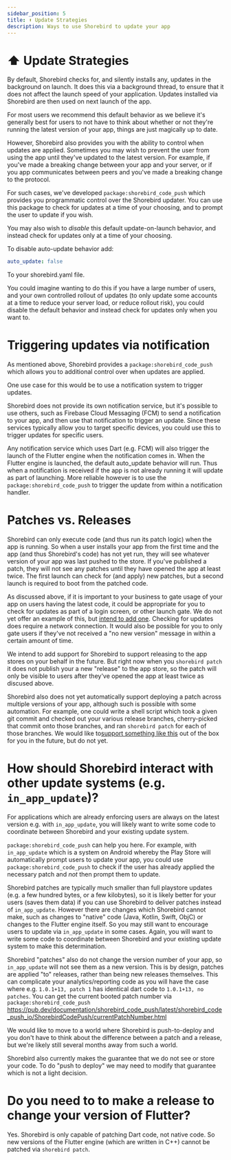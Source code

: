 ```yaml
---
sidebar_position: 5
title: ⬆️ Update Strategies
description: Ways to use Shorebird to update your app
---
```


# ⬆️ Update Strategies

By default, Shorebird checks for, and silently
installs any, updates in the background on launch. It does this via a
background thread, to ensure that it does not affect the launch speed
of your application. Updates installed via Shorebird are then used on next
launch of the app.

For most users we recommend this default behavior as we believe it's generally
best for users to not have to think about whether or not they're running the
latest version of your app, things are just magically up to date.

However, Shorebird also provides you with the ability to control when updates
are applied. Sometimes you may wish to prevent the user from using the app
until they've updated to the latest version. For example, if you've made a
breaking change between your app and your server, or if you app communicates
between peers and you've made a breaking change to the protocol.

For such cases, we've developed `package:shorebird_code_push` which provides
you programmatic control over the Shorebird updater. You can use this package
to check for updates at a time of your choosing, and to prompt the user to
update if you wish.

You may also wish to _disable_ this default update-on-launch behavior, and
instead check for updates only at a time of your choosing.

To disable auto-update behavior add:

```yaml
auto_update: false
```

To your shorebird.yaml file.

You could imagine wanting to do this if you have a large number of users, and
your own controlled rollout of updates (to only update some accounts at a time
to reduce your server load, or reduce rollout risk), you could disable the
default behavior and instead check for updates only when you want to.

# Triggering updates via notification

As mentioned above, Shorebird provides a `package:shorebird_code_push` which
allows you to additional control over when updates are applied.

One use case for this would be to use a notification system to trigger updates.

Shorebird does not provide its own notification service, but it's possible to
use others, such as Firebase Cloud Messaging (FCM) to send a notification to
your app, and then use that notification to trigger an update. Since these
services typically allow you to target specific devices, you could use this to
trigger updates for specific users.

Any notification service which uses Dart (e.g. FCM) will also trigger the launch
of the Flutter engine when the notification comes in. When the Flutter engine
is launched, the default auto_update behavior will run. Thus when a
notification is received if the app is not already running it will update as
part of launching. More reliable however is to use the
`package:shorebird_code_push` to trigger the update from within a notification handler.

# Patches vs. Releases

Shorebird can only execute code (and thus run its patch logic) when the app is
running. So when a user installs your app from the first time and the app (and
thus Shorebird's code) has not yet run, they will see whatever version of your
app was last pushed to the store. If you've published a patch, they will not
see any patches until they have opened the app at least twice. The first launch
can check for (and apply) new patches, but a second launch is required to boot
from the patched code.

As discussed above, if it is important to your business to gate usage of your
app on users having the latest code, it could be appropriate for you to
check for updates as part of a login screen, or other launch gate. We do not
yet offer an example of this, but
[intend to add one](https://github.com/shorebirdtech/shorebird/issues/950).
Checking
for updates does require a network connection. It would also be possible
for you to only gate users if they've not received a "no new version" message
in within a certain amount of time.

We intend to add support for Shorebird to support releasing to the app stores
on your behalf in the future. But right now when you `shorebird patch` it
does not publish your a new "release" to the app store, so the patch will
only be visible to users after they've opened the app at least twice as discused
above.

Shorebird also does not yet automatically support deploying a patch across
multiple versions of your app, although such is possible with some automation.
For example, one could write a shell script which took a given git commit and
checked out your various release branches, cherry-picked that commit onto those
branches, and ran `shorebird patch` for each of those branches. We would like
to[support something like this](https://github.com/shorebirdtech/shorebird/issues/860) out of the box for
you in the future, but do not yet.

# How should Shorebird interact with other update systems (e.g. `in_app_update`)?

For applications which are already enforcing users are always on the latest
version e.g. with `in_app_update`, you will likely want to write some code to
coordinate between Shorebird and your existing update system.

`package:shorebird_code_push` can help you here. For example, with `in_app_update`
which is a system on Android whereby the Play Store will automatically prompt
users to update your app, you could use `package:shorebird_code_push` to check
if the user has already applied the necessary patch and _not_ then prompt
them to update.

Shorebird patches are typically much smaller than full playstore updates (e.g.
a few hundred bytes, or a few kilobytes), so it is likely better for your users
(saves them data) if you can use Shorebird to deliver patches instead of
`in_app_update`. However there are changes which Shorebird cannot make, such as
changes to "native" code (Java, Kotlin, Swift, ObjC) or changes to the Flutter
engine itself. So you may still want to encourage users to update via
`in_app_update` in some cases. Again, you will want to write some code to
coordinate between Shorebird and your existing update system to make this
determination.

Shorebird "patches" also do not change the version number of your app, so
`in_app_update` will not see them as a new version. This is by design, patches
are applied "to" releases, rather than being new releases themselves. This
can complicate your analytics/reporting code as you will have the case where
e.g. `1.0.1+13, patch 1` has identical dart code to `1.0.1+13, no patches`.
You can get the current booted patch number via `package:shorebird_code_push`
https://pub.dev/documentation/shorebird_code_push/latest/shorebird_code_push_io/ShorebirdCodePush/currentPatchNumber.html

We would like to move to a world where Shorebird is push-to-deploy and you don't
have to think about the difference between a patch and a release, but we're
likely still several months away from such a world.

Shorebird also currently makes the guarantee that we do not see or store
your code. To do "push to deploy" we may need to modify that guarantee which
is not a light decision.

# Do you need to to make a release to change your version of Flutter?

Yes. Shorebird is only capable of patching Dart code, not native code. So
new versions of the Flutter engine (which are written in C++) cannot be
patched via `shorebird patch`.
